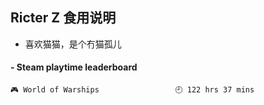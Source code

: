 ## Ricter Z 食用说明
- 喜欢猫猫，是个冇猫孤儿

<!-- steam-box start -->
#### - Steam playtime leaderboard
```text
🎮 World of Warships                 🕘 122 hrs 37 mins
```
<!-- Powered by https://github.com/YouEclipse/steam-box . -->
<!-- steam-box end -->
